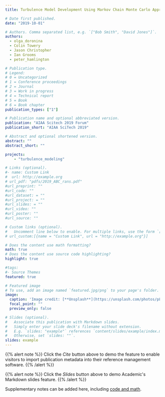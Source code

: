 ```yaml
---
title: Turbulence Model Development Using Markov Chain Monte Carlo Approximate Bayesian Computation

# Date first published.
date: "2019-10-01"

# Authors. Comma separated list, e.g. `["Bob Smith", "David Jones"]`.
authors: 
  - olga_doronina
  - Colin Towery
  - Jason Christopher
  - Ian Grooms
  - peter_hamlington

# Publication type.
# Legend:
# 0 = Uncategorized
# 1 = Conference proceedings
# 2 = Journal
# 3 = Work in progress
# 4 = Technical report
# 5 = Book
# 6 = Book chapter
publication_types: ["1"]

# Publication name and optional abbreviated version.
publication: "AIAA Scitech 2019 Forum"
publication_short: "AIAA SciTech 2019"

# Abstract and optional shortened version.
abstract: ""
abstract_short: ""

projects:
    - "turbulence_modeling"

# Links (optional).
#- name: Custom Link
#  url: http://example.org
# url_pdf: "pdfs/2019_ABC_rans.pdf"
#url_preprint: ""
#url_code: ""
#url_dataset: = ""
#url_project: = ""
#url_slides: = ""
#url_video: ""
#url_poster: ""
#url_source: ""

# Custom links (optional).
#   Uncomment line below to enable. For multiple links, use the form `[{...}, {...}, {...}]`.
# url_custom:[{name = "Custom Link", url = "http://example.org"}]

# Does the content use math formatting?
math: true
# Does the content use source code highlighting?
highlight: true

#tags:
#- Source Themes
featured: true

# Featured image
# To use, add an image named `featured.jpg/png` to your page's folder. 
image:
  caption: 'Image credit: [**Unsplash**](https://unsplash.com/photos/pLCdAaMFLTE)'
  focal_point: ""
  preview_only: false

# Slides (optional).
#   Associate this publication with Markdown slides.
#   Simply enter your slide deck's filename without extension.
#   E.g. `slides: "example"` references `content/slides/example/index.md`.
#   Otherwise, set `slides: ""`.
slides: example
---
```


{{% alert note %}}
Click the *Cite* button above to demo the feature to enable visitors to import publication metadata into their reference management software.
{{% /alert %}}

{{% alert note %}}
Click the *Slides* button above to demo Academic's Markdown slides feature.
{{% /alert %}}

Supplementary notes can be added here, including [code and math](https://sourcethemes.com/academic/docs/writing-markdown-latex/).



